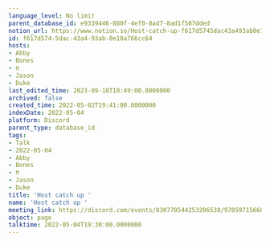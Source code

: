 ```yaml
---
language_level: No limit
parent_database_id: e9339446-880f-4ef0-8ad7-8ad1f507dded
notion_url: https://www.notion.so/Host-catch-up-f617d5745dac43a493ab0e18a766cc64
id: f617d574-5dac-43a4-93ab-0e18a766cc64
hosts:
- Abby
- Bones
- π
- Jason
- Duke
last_edited_time: 2023-09-18T10:49:00.0000000
archived: false
created_time: 2022-05-02T19:41:00.0000000
indexDate: 2022-05-04
platform: Discord
parent_type: database_id
tags:
- Talk
- 2022-05-04
- Abby
- Bones
- π
- Jason
- Duke
title: 'Host catch up '
name: 'Host catch up '
meeting_link: https://discord.com/events/830770544253206538/970597156681568276
object: page
talktime: 2022-05-04T19:30:00.0000000
---
```





